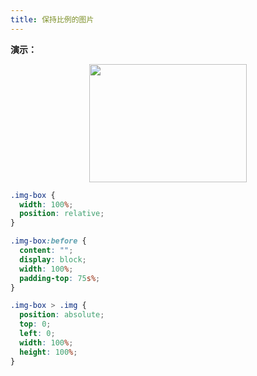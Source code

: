 ```yaml
---
title: 保持比例的图片
---
```


**演示：**

<div style="margin:0 auto;width: 50%;">
  <div class="img-box">
    <img src="https://placehold.it/800x600" class="img">
  </div>
</div>

<style>
.img-box {
  width: 100%;
  position: relative;
}

.img-box:before {
  content: "";
  display: block;
  width: 100%;
  padding-top: 75%;
}

.img-box > .img {
  position: absolute;
  top: 0;
  left: 0;
  width: 100%;
  height: 100%;
}
</style>

```css
.img-box {
  width: 100%;
  position: relative;
}

.img-box:before {
  content: "";
  display: block;
  width: 100%;
  padding-top: 75s%;
}

.img-box > .img {
  position: absolute;
  top: 0;
  left: 0;
  width: 100%;
  height: 100%;
}
```
